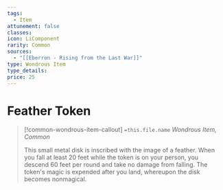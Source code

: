 ```yaml
---
tags:
  - Item
attunement: false
classes:
icon: LiComponent
rarity: Common
sources:
  - "[[Eberron - Rising from the Last War]]"
type: Wondrous Item
type_details:
price: 25
---
```


# Feather Token

>[!common-wondrous-item-callout] `=this.file.name`
>*Wondrous Item, Common*
>
>This small metal disk is inscribed with the image of a feather. When you fall at least 20 feet while the token is on your person, you descend 60 feet per round and take no damage from falling. The token's magic is expended after you land, whereupon the disk becomes nonmagical.
>
>
